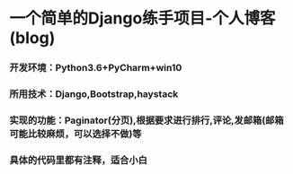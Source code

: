 # 一个简单的Django练手项目-个人博客(blog)
### 开发环境：Python3.6+PyCharm+win10
### 所用技术：Django,Bootstrap,haystack
### 实现的功能：Paginator(分页),根据要求进行排行,评论,发邮箱(邮箱可能比较麻烦，可以选择不做)等
### 具体的代码里都有注释，适合小白
